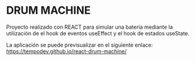 # DRUM MACHINE
Proyecto realizado con REACT para simular una batería mediante la utilización de el hook de eventos useEffect y el hook de estados useState.

La aplicación se puede previsualizar en el siguiente enlace: https://tempodev.github.io/react-drum-machine/
